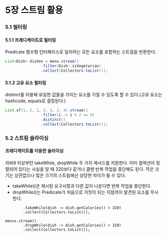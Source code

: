 # 5장 스트림 활용

### 5.1 필터링
#### 5.1.1 프레디케이트로 필터링
Predicate 함수형 인터페이스로 일치하는 모든 요소를 포함하는 스트림을 반환한다.
```java
List<Dish> dishes = menu.stream()
                .filter(Dish::isVegetarian)
                .collect(Collectors.toList());
```
#### 5.1.2 고유 요소 필터링
distinct를 이용해 유일한 값들을 가지는 요소를 가질 수 있도록 할 수 있다.(고유 요소는 hashcode, equals로 결정된다.)
````java
List.of(1, 2, 1, 3, 3, 2, 4).stream()
                .filter(i -> i % 2 == 0)
                .distinct()
                .collect(Collectors.toList());
````

### 5.2 스트림 슬라이싱
#### 프레디케이트를 이용한 슬라이싱
자바9 이상부턴 takeWhile, dropWhile 두 가지 메서드를 지원한다.
이미 컬렉션이 정렬되어 있다는 사실을 알 때 320보다 같거나 클땐 반복 작업을 중단해도 된다.
작은 크기는 상관없으나 많은 크기의 스트림에선 상당한 차이가 될 수 있다.
* takeWhile()은 제시된 요구사항과 다른 값이 나온다면 반복 작업을 중단한다.
* dropWhile()는 Predicate가 처음으로 거짓이 되는 지점까지 발견된 요소를 무시한다.
````java건
        .takeWhile(dish -> dish.getCalories() < 320)
        .collect(Collectors.toList());

menus.stream()
        .dropWhile(dish -> dish.getCalories() < 320)
        .collect(Collectors.toList());
````